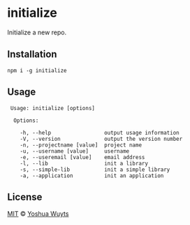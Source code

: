 # initialize
Initialize a new repo.

## Installation
````
npm i -g initialize
````

## Usage
````
 Usage: initialize [options]

  Options:

    -h, --help                 output usage information
    -V, --version              output the version number
    -n, --projectname [value]  project name
    -u, --username [value]     username
    -e, --useremail [value]    email address
    -l, --lib                  init a library
    -s, --simple-lib           init a simple library
    -a, --application          init an application
````

## License
[MIT](https://tldrlegal.com/license/mit-license) © [Yoshua Wuyts](yoshuawuyts.com)
